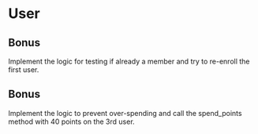 # User

## Bonus
Implement the logic for testing if already a member and try to re-enroll the first user.

## Bonus
Implement the logic to prevent over-spending and call the spend_points method with 40 points on the 3rd user.